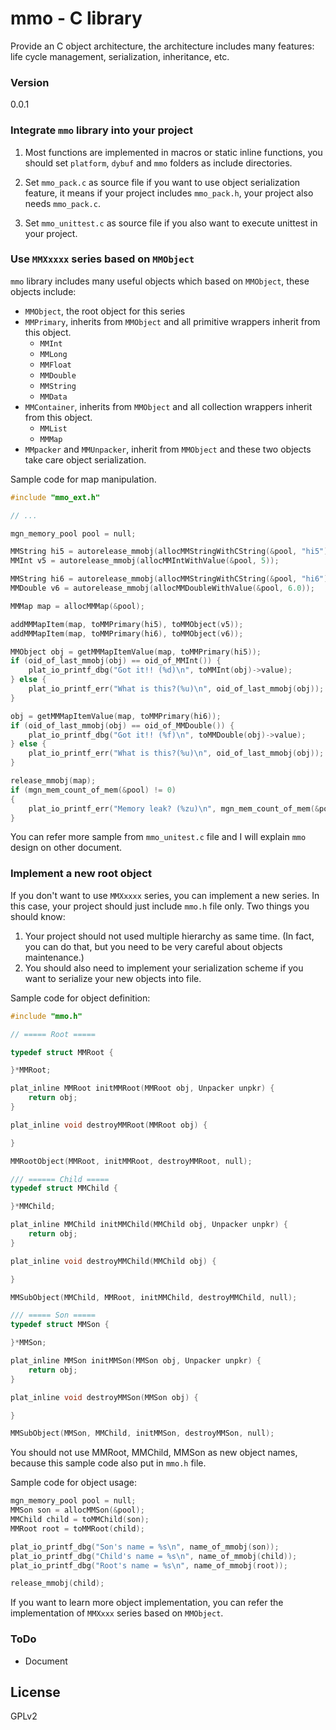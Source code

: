 # mmo - C library
Provide an C object architecture, the architecture includes many features: life cycle management, 
serialization, inheritance, etc.

### Version
0.0.1

### Integrate `mmo` library into your project
1. Most functions are implemented in macros or static inline functions, you should set `platform`, `dybuf` and `mmo`
   folders as include directories.

2. Set `mmo_pack.c` as source file if you want to use object serialization feature, it means if your project includes
   `mmo_pack.h`, your project also needs `mmo_pack.c`.
   
3. Set `mmo_unittest.c` as source file if you also want to execute unittest in your project.

### Use `MMXxxxx` series based on `MMObject`
`mmo` library includes many useful objects which based on `MMObject`, these objects include: 
* `MMObject`, the root object for this series
* `MMPrimary`, inherits from `MMObject` and all primitive wrappers inherit from this object.
    * `MMInt`
    * `MMLong`
    * `MMFloat`
    * `MMDouble`
    * `MMString`
    * `MMData`
* `MMContainer`, inherits from `MMObject` and all collection wrappers inherit from this object.
    * `MMList`
    * `MMMap`
* `MMpacker` and `MMUnpacker`, inherit from `MMObject` and these two objects take care object serialization.

Sample code for map manipulation.
```C
#include "mmo_ext.h"

// ...

mgn_memory_pool pool = null;

MMString hi5 = autorelease_mmobj(allocMMStringWithCString(&pool, "hi5"));
MMInt v5 = autorelease_mmobj(allocMMIntWithValue(&pool, 5));

MMString hi6 = autorelease_mmobj(allocMMStringWithCString(&pool, "hi6"));
MMDouble v6 = autorelease_mmobj(allocMMDoubleWithValue(&pool, 6.0));

MMMap map = allocMMMap(&pool);

addMMMapItem(map, toMMPrimary(hi5), toMMObject(v5));
addMMMapItem(map, toMMPrimary(hi6), toMMObject(v6));

MMObject obj = getMMMapItemValue(map, toMMPrimary(hi5));
if (oid_of_last_mmobj(obj) == oid_of_MMInt()) {
    plat_io_printf_dbg("Got it!! (%d)\n", toMMInt(obj)->value);
} else {
    plat_io_printf_err("What is this?(%u)\n", oid_of_last_mmobj(obj));
}

obj = getMMMapItemValue(map, toMMPrimary(hi6));
if (oid_of_last_mmobj(obj) == oid_of_MMDouble()) {
    plat_io_printf_dbg("Got it!! (%f)\n", toMMDouble(obj)->value);
} else {
    plat_io_printf_err("What is this?(%u)\n", oid_of_last_mmobj(obj));
}

release_mmobj(map);
if (mgn_mem_count_of_mem(&pool) != 0)
{
    plat_io_printf_err("Memory leak? (%zu)\n", mgn_mem_count_of_mem(&pool));
}

```

You can refer more sample from `mmo_unitest.c` file and I will explain `mmo` design on other document.


### Implement a new root object
If you don't want to use `MMXxxxx` series, you can implement a new series. In this case, your project should just
include `mmo.h` file only.
Two things you should know:
1. Your project should not used multiple hierarchy as same time. (In fact, you can do that, but you need to be very
   careful about objects maintenance.)
2. You should also need to implement your serialization scheme if you want to serialize your new objects into file.

Sample code for object definition:
```c
#include "mmo.h"

// ===== Root =====

typedef struct MMRoot {

}*MMRoot;

plat_inline MMRoot initMMRoot(MMRoot obj, Unpacker unpkr) {
    return obj;
}

plat_inline void destroyMMRoot(MMRoot obj) {

}

MMRootObject(MMRoot, initMMRoot, destroyMMRoot, null);

/// ====== Child =====
typedef struct MMChild {

}*MMChild;

plat_inline MMChild initMMChild(MMChild obj, Unpacker unpkr) {
    return obj;
}

plat_inline void destroyMMChild(MMChild obj) {

}

MMSubObject(MMChild, MMRoot, initMMChild, destroyMMChild, null);

/// ===== Son =====
typedef struct MMSon {

}*MMSon;

plat_inline MMSon initMMSon(MMSon obj, Unpacker unpkr) {
    return obj;
}

plat_inline void destroyMMSon(MMSon obj) {

}

MMSubObject(MMSon, MMChild, initMMSon, destroyMMSon, null);

```

You should not use MMRoot, MMChild, MMSon as new object names, because this sample code also put in `mmo.h` file.

Sample code for object usage:
```C
mgn_memory_pool pool = null;
MMSon son = allocMMSon(&pool);
MMChild child = toMMChild(son);
MMRoot root = toMMRoot(child);

plat_io_printf_dbg("Son's name = %s\n", name_of_mmobj(son));
plat_io_printf_dbg("Child's name = %s\n", name_of_mmobj(child));
plat_io_printf_dbg("Root's name = %s\n", name_of_mmobj(root));

release_mmobj(child);
```

If you want to learn more object implementation, you can refer the implementation of `MMXxxx` series based on `MMObject`.

### ToDo
- Document

License
---
GPLv2

